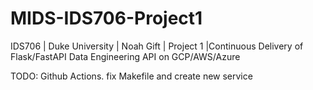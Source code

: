 # MIDS-IDS706-Project1
IDS706 | Duke University | Noah Gift | Project 1 |Continuous Delivery of Flask/FastAPI Data Engineering API on GCP/AWS/Azure 

TODO: Github Actions. fix Makefile and create new service

